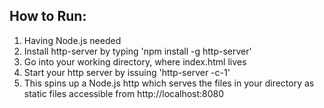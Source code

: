 ## How to Run:

1. Having Node.js needed
2. Install http-server by typing 'npm install -g http-server'
3. Go into your working directory, where index.html lives
4. Start your http server by issuing 'http-server -c-1'
5. This spins up a Node.js http which serves the files in your directory as static files accessible from http://localhost:8080